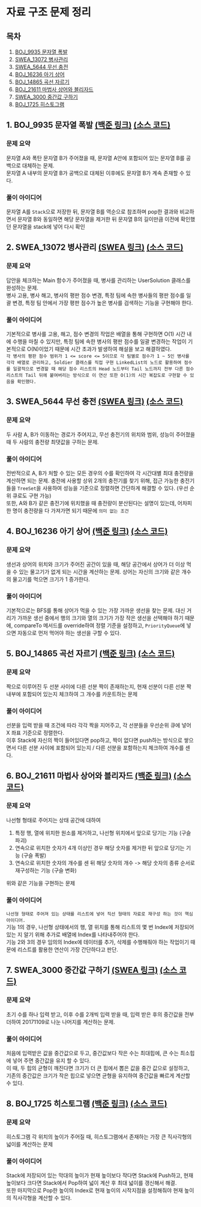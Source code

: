 # 자료 구조 문제 정리

## 목차

1. [BOJ_9935 문자열 폭발](#1-boj_9935-문자열-폭발-백준-링크-소스-코드)
2. [SWEA_13072 병사관리](#2-swea_13072-병사관리-swea-링크-소스-코드)
3. [SWEA_5644 무선 충전](#3-swea_5644-무선-충전-swea-링크-소스-코드)
4. [BOJ_16236 아기 상어](#4-boj_16236-아기-상어-백준-링크-소스-코드)
5. [BOJ_14865 곡선 자르기](#5-boj_14865-곡선-자르기-백준-링크-소스-코드)
6. [BOJ_21611 마법사 상어와 블리자드](#6-boj_21611-마법사-상어와-블리자드-백준-링크-소스-코드)
7. [SWEA_3000 중간값 구하기](#7-swea_3000-중간값-구하기-swea-링크-소스-코드)
8. [BOJ_1725 히스토그램](#8-boj_1725-히스토그램-백준-링크-소스-코드)

## 1. BOJ_9935 문자열 폭발 [(백준 링크)](https://www.acmicpc.net/problem/9935) [(소스 코드)](https://github.com/rldnjs7723/CodingTest/blob/main/BOJ/9000/Main_9935.java)

### 문제 요약

문자열 A와 폭탄 문자열 B가 주어졌을 때, 문자열 A안에 포함되어 있는 문자열 B를 공백으로 대체하는 문제.  
문자열 A 내부의 문자열 B가 공백으로 대체된 이후에도 문자열 B가 계속 존재할 수 있다.

### 풀이 아이디어

문자열 A를 `Stack`으로 저장한 뒤, 문자열 B를 역순으로 참조하며 pop한 결과와 비교하면서 문자열 B와 동일하면 해당 문자열을 제거한 뒤 문자열 B의 길이만큼 이전에 확인했던 문자열을 stack에 넣어 다시 확인

## 2. SWEA_13072 병사관리 [(SWEA 링크)](https://swexpertacademy.com/main/talk/codeBattle/problemDetail.do?contestProbId=AXxODdXKQAADFASZ&categoryId=AYYZruxqM7YDFARc&categoryType=BATTLE&battleMainPageIndex=1#none) [(소스 코드)](https://github.com/rldnjs7723/CodingTest/blob/main/SWEA/13000/Solution_13072.java)

### 문제 요약

답안을 체크하는 Main 함수가 주어졌을 때, 병사를 관리하는 UserSolution 클래스를 완성하는 문제.  
병사 고용, 병사 해고, 병사의 평판 점수 변경, 특정 팀에 속한 병사들의 평판 점수를 일괄 변경, 특정 팀 안에서 가장 평판 점수가 높은 병사를 검색하는 기능을 구현해야 한다.

### 풀이 아이디어

기본적으로 병사를 고용, 해고, 점수 변경의 작업은 배열을 통해 구현하면 O(1) 시간 내에 수행을 마칠 수 있지만, 특정 팀에 속한 병사의 평판 점수를 일괄 변경하는 작업이 기본적으로 O(N)이었기 때문에 시간 초과가 발생하여 해설을 보고 해결하였다.  
`각 병사의 평판 점수 범위가 1 <= score <= 5이므로 각 팀별로 점수가 1 ~ 5인 병사를 각각 배열로 관리하고, Soldier 클래스를 직접 구현 LinkedList의 노드로 활용하여 점수를 일괄적으로 변경할 때 해당 점수 리스트의 Head 노드부터 Tail 노드까지 전부 다른 점수 리스트의 Tail 뒤에 붙여버리는 방식으로 이 연산 또한 O(1)의 시간 복잡도로 구현할 수 있음을 확인했다.`

## 3. SWEA_5644 무선 충전 [(SWEA 링크)](https://swexpertacademy.com/main/code/problem/problemDetail.do?contestProbId=AWXRDL1aeugDFAUo) [(소스 코드)](https://github.com/rldnjs7723/CodingTest/blob/main/SWEA/5000/Solution_5644.java)

### 문제 요약

두 사람 A, B가 이동하는 경로가 주어지고, 무선 충전기의 위치와 범위, 성능이 주어졌을 때 두 사람의 충전량 최댓값을 구하는 문제.

### 풀이 아이디어

전반적으로 A, B가 처할 수 있는 모든 경우의 수를 확인하여 각 시간대별 최대 충전량을 계산하면 되는 문제. 충전에 사용할 상위 2개의 충전기를 찾기 위해, 접근 가능한 충전기들을 `TreeSet`을 사용하여 성능을 기준으로 정렬하면 간단하게 해결할 수 있다. (우선 순위 큐로도 구현 가능)  
또한, A와 B가 같은 충전기에 위치했을 때 충전량이 분산된다는 설명이 있는데, 어차피 한 명이 충전량을 다 가져가면 되기 때문에 `의미 없는 조건`

## 4. BOJ_16236 아기 상어 [(백준 링크)](https://www.acmicpc.net/problem/16236) [(소스 코드)](https://github.com/rldnjs7723/CodingTest/blob/main/BOJ/16000/Main_16236.java)

### 문제 요약

생선과 상어의 위치와 크기가 주어진 공간이 있을 때, 해당 공간에서 상어가 더 이상 먹을 수 있는 물고기가 없게 되는 시간을 계산하는 문제. 상어는 자신의 크기와 같은 개수의 물고기를 먹으면 크기가 1 증가한다.

### 풀이 아이디어

기본적으로는 BFS를 통해 상어가 먹을 수 있는 가장 가까운 생선을 찾는 문제. 대신 거리가 가까운 생선 중에서 행의 크기와 열의 크기가 가장 작은 생선을 선택해야 하기 때문에, compareTo 메서드를 override하여 정렬 기준을 설정하고, `PriorityQueue`에 넣으면 자동으로 먼저 먹어야 하는 생선을 구할 수 있다.

## 5. BOJ_14865 곡선 자르기 [(백준 링크)](https://www.acmicpc.net/problem/14865) [(소스 코드)](https://github.com/rldnjs7723/CodingTest/blob/main/BOJ/14000/Main_14865.java)

### 문제 요약

짝으로 이루어진 두 선분 사이에 다른 선분 짝이 존재하는지, 현재 선분이 다른 선분 짝 내부에 포함되어 있는지 체크하여 그 개수를 카운트하는 문제

### 풀이 아이디어

선분을 입력 받을 때 조건에 따라 각각 짝을 지어주고, 각 선분들을 우선순위 큐에 넣어 X 좌표 기준으로 정렬한다.  
이후 Stack에 자신의 짝이 들어있다면 pop하고, 짝이 없다면 push하는 방식으로 쌓으면서 다른 선분 사이에 포함되어 있는지 / 다른 선분을 포함하는지 체크하여 개수를 센다.

## 6. BOJ_21611 마법사 상어와 블리자드 [(백준 링크)](https://www.acmicpc.net/problem/21611) [(소스 코드)](https://github.com/rldnjs7723/CodingTest/blob/main/BOJ/21000/Main_21611.java)

### 문제 요약

나선형 형태로 주어지는 상태 공간에 대하여

1. 특정 행, 열에 위치한 원소를 제거하고, 나선형 위치에서 앞으로 당기는 기능 (구슬 파괴)
2. 연속으로 위치한 숫자가 4개 이상인 경우 해당 숫자를 제거한 뒤 앞으로 당기는 기능 (구슬 폭발)
3. 연속으로 위치한 숫자의 개수를 센 뒤 해당 숫자의 개수 -> 해당 숫자의 종류 순서로 재구성하는 기능 (구슬 변화)

위와 같은 기능을 구현하는 문제

### 풀이 아이디어

`나선형 형태로 주어져 있는 상태를 리스트에 넣어 직선 형태의 자료로 재구성 하는 것이 핵심 아이디어.`  
기능 1의 경우, 나선형 상태에서의 행, 열 위치를 통해 리스트의 몇 번 Index에 저장되어 있는 지 알기 위해 추가로 배열에 Index를 나타내주어야 한다.  
기능 2와 3의 경우 임의의 Index에 데이터를 추가, 삭제를 수행해줘야 하는 작업이기 때문에 리스트를 활용한 연산이 가장 간단하다고 판단.

## 7. SWEA_3000 중간값 구하기 [(SWEA 링크)](https://swexpertacademy.com/main/code/problem/problemDetail.do?contestProbId=AV-fO0s6ARoDFAXT) [(소스 코드)](https://github.com/rldnjs7723/CodingTest/blob/main/SWEA/3000/Solution_3000.java)

### 문제 요약

초기 수를 하나 입력 받고, 이후 수를 2개씩 입력 받을 때, 입력 받은 후의 중간값을 전부 더하여 20171109로 나눈 나머지를 계산하는 문제.

### 풀이 아이디어

처음에 입력받은 값을 중간값으로 두고, 중간값보다 작은 수는 최대힙에, 큰 수는 최소힙에 넣어 주면 중간값을 유지 할 수 있다.  
이 때, 두 힙의 균형이 깨진다면 크기가 더 큰 힙에서 뽑은 값을 중간 값으로 설정하고, 기존의 중간값은 크기가 작은 힙으로 넣으면 균형을 유지하여 중간값을 빠르게 계산할 수 있다.

## 8. BOJ_1725 히스토그램 [(백준 링크)](https://www.acmicpc.net/problem/1725) [(소스 코드)](https://github.com/rldnjs7723/CodingTest/blob/main/BOJ/1000/Main_1725.java)

### 문제 요약

히스토그램 각 위치의 높이가 주어질 때, 히스토그램에서 존재하는 가장 큰 직사각형의 넓이를 계산하는 문제

### 풀이 아이디어

Stack에 저장되어 있는 막대의 높이가 현재 높이보다 작다면 Stack에 Push하고, 현재 높이보다 크다면 Stack에서 Pop하여 넓이 계산 후 최대 넓이를 갱신해서 해결.  
또한 마지막으로 Pop한 높이의 Index로 현재 높이의 시작지점을 설정해줘야 현재 높이의 직사각형을 계산할 수 있다.
